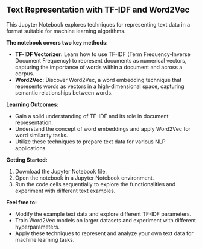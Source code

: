 ## Text Representation with TF-IDF and Word2Vec

This Jupyter Notebook explores techniques for representing text data in a format suitable for machine learning algorithms.

**The notebook covers two key methods:**

* **TF-IDF Vectorizer:** Learn how to use TF-IDF (Term Frequency-Inverse Document Frequency) to represent documents as numerical vectors, capturing the importance of words within a document and across a corpus.
* **Word2Vec:** Discover Word2Vec, a word embedding technique that represents words as vectors in a high-dimensional space, capturing semantic relationships between words.

**Learning Outcomes:**

* Gain a solid understanding of TF-IDF and its role in document representation.
* Understand the concept of word embeddings and apply Word2Vec for word similarity tasks.
* Utilize these techniques to prepare text data for various NLP applications.

**Getting Started:**

1. Download the Jupyter Notebook file.
2. Open the notebook in a Jupyter Notebook environment.
3. Run the code cells sequentially to explore the functionalities and experiment with different text examples.

**Feel free to:**

* Modify the example text data and explore different TF-IDF parameters.
* Train Word2Vec models on larger datasets and experiment with different hyperparameters.
* Apply these techniques to represent and analyze your own text data for machine learning tasks.
